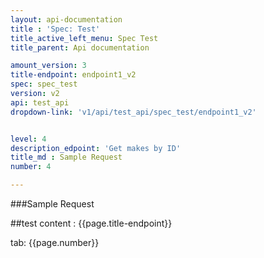 ```yaml
---
layout: api-documentation
title : 'Spec: Test'
title_active_left_menu: Spec Test
title_parent: Api documentation

amount_version: 3
title-endpoint: endpoint1_v2
spec: spec_test
version: v2
api: test_api
dropdown-link: 'v1/api/test_api/spec_test/endpoint1_v2'


level: 4
description_edpoint: 'Get makes by ID'
title_md : Sample Request
number: 4

---
```



###Sample Request

##test content : {{page.title-endpoint}} 

tab: {{page.number}} 
